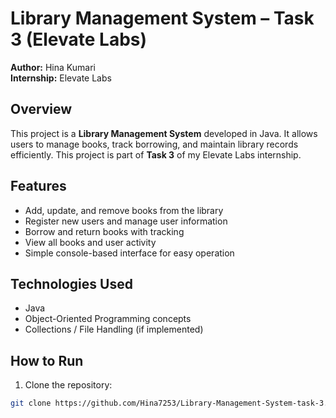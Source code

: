 # Library Management System – Task 3 (Elevate Labs)

**Author:** Hina Kumari  
**Internship:** Elevate Labs  

## Overview
This project is a **Library Management System** developed in Java. It allows users to manage books, track borrowing, and maintain library records efficiently. This project is part of **Task 3** of my Elevate Labs internship.

## Features
- Add, update, and remove books from the library
- Register new users and manage user information
- Borrow and return books with tracking
- View all books and user activity
- Simple console-based interface for easy operation

## Technologies Used
- Java
- Object-Oriented Programming concepts
- Collections / File Handling (if implemented)

## How to Run
1. Clone the repository:  
```bash
git clone https://github.com/Hina7253/Library-Management-System-task-3.git
